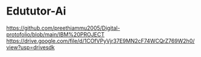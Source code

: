 # Edututor-Ai
https://github.com/preethiammu2005/Digital-protofolio/blob/main/IBM%20PROJECT
https://drive.google.com/file/d/1COfVPyVjr37E9MN2cF74WCQrZ769W2h0/view?usp=drivesdk
